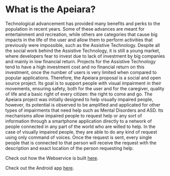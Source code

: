 # What is the Apeiara?

Technological advancement has provided many benefits and perks to the
population in recent years. Some of these advances are meant for entertainment and
recreation, while others are categories that cause big impacts in the life of the user
and allow them to perform activities that previously were impossible, such as the
Assistive Technology. Despite all the social work behind the Assistive Technology, it
is still a young market, where developers fear to invest due to lack of investment by
big companies and mainly in low financial return. Projects for the Assistive
Technology tend to have a high investment cost and no financial return on this
investment, once the number of users is very limited when compared to popular
applications. Therefore, the Apeiara proposal is a social and open source project. Its goal is to support people with visual impairment in their movements, ensuring safety, both
for the user and for the caregiver, quality of life and a basic right of every citizen: the
right to come and go. 
The Apeiara project was initially designed to help visually impaired people, however, its potential is observed to be amplified and applicated for other types of impairments that need help such as Mental Disorders and ASD. Its mechanisms allow impaired people to request help or any sort of information through a smartphone application directly to a network of people connected in any part of the world who are willed to help. In the case of visually impaired people, they are able to do any kind of request using only command of voices. Once the request is sent, every single people that is connected to that person will receive the request with the description and exact location of the person requesting help.

Check out how the Webservice is built [here](https://github.com/Mr-Lopes/apeiara-webservice).

Check out the Android app [here](https://github.com/Mr-Lopes/apeiara-android-app).
